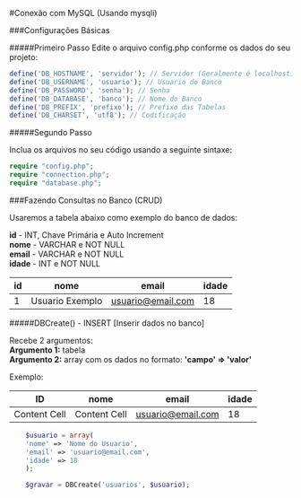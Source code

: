 
#Conexão com MySQL (Usando mysqli)

###Configurações Básicas

#####Primeiro Passo
Edite o arquivo config.php conforme os dados do seu projeto:

```php
define('DB_HOSTNAME', 'servidor'); // Servidor (Geralmente é localhost)
define('DB_USERNAME', 'usuario'); // Usuario do Banco
define('DB_PASSWORD', 'senha'); // Senha
define('DB_DATABASE', 'banco'); // Nome do Banco
define('DB_PREFIX', 'prefixo'); // Prefixo das Tabelas
define('DB_CHARSET', 'utf8'); // Codificação

```



#####Segundo Passo

Inclua os arquivos no seu código usando a seguinte sintaxe:
```php
require "config.php";
require "connection.php";
require "database.php";
```


###Fazendo Consultas no Banco (CRUD)

Usaremos a tabela abaixo como exemplo do banco de dados:

__id__ - INT, Chave Primária e Auto Increment<br />
__nome__ - VARCHAR e NOT NULL<br />
__email__ - VARCHAR e NOT NULL<br />
__idade__ - INT e NOT NULL<br />

id            | nome            | email              | idade
------------- | ----------------|--------------------|--------
 1            | Usuario Exemplo | usuario@email.com  | 18


#####DBCreate() - INSERT [Inserir dados no banco]

Recebe 2 argumentos:<br />
__Argumento 1:__ tabela<br />
__Argumento 2:__ array com os dados no formato: __'campo' => 'valor'__

Exemplo:

ID            | nome         | email              | idade
------------- | -------------|--------------------|--------
Content Cell  | Content Cell | usuario@email.com  | 18


```php
    $usuario = array(
    'nome' => 'Nome do Usuario',
    'email' => 'usuario@email.com',
    'idade' => 18
    );

    $gravar = DBCreate('usuarios', $usuario);
```

